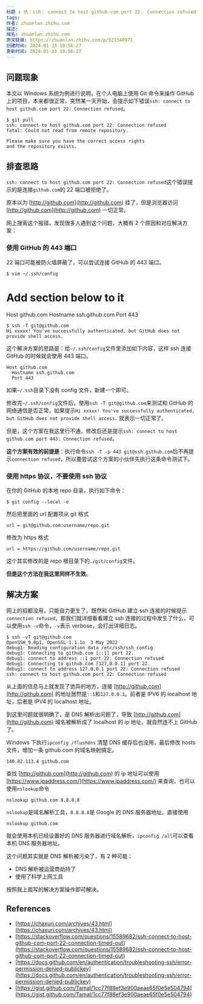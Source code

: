 ```yaml
---
标题 : 坑：ssh： connect to host github-com port 22： Connection refused
tags: 
作者: zhuanlan.zhihu.com
描述: 
域名: zhuanlan.zhihu.com
原文链接: https://zhuanlan.zhihu.com/p/521340971
创建时间: 2024-01-23 10:56:27
更新时间: 2024-01-23 10:56:27
---
```


## **问题现象**

本文以 Windows 系统为例进行说明，在个人电脑上使用 Git 命令来操作 GitHub 上的项目，本来都很正常，突然某一天开始，会提示如下错误`ssh: connect to host github.com port 22: Connection refused`。

```
$ git pull
ssh: connect to host github.com port 22: Connection refused
fatal: Could not read from remote repository.
​
Please make sure you have the correct access rights
and the repository exists.

```

## **排查思路**

`ssh: connect to host github.com port 22: Connection refused`这个错误提示的是连接`github.com`的 22 端口被拒绝了。

原本以为 [http://github.com](http://github.com) 挂了，但是浏览器访问 [http://github.com](http://github.com) 一切正常。

网上搜索这个报错，发现很多人遇到这个问题，大概有 2 个原因和对应解决方案：

### **使用 GitHub 的 443 端口**

22 端口可能被防火墙屏蔽了，可以尝试连接 GitHub 的 443 端口。

```
$ vim ~/.ssh/config
```
# Add section below to it
Host github.com
  Hostname ssh.github.com
  Port 443
```
$ ssh -T git@github.com
Hi xxxxx! You've successfully authenticated, but GitHub does not
provide shell access.

```

这个解决方案的思路是：给`~/.ssh/config`文件里添加如下内容，这样 ssh 连接 GitHub 的时候就会使用 443 端口。

```
Host github.com
  Hostname ssh.github.com
  Port 443

```

如果`~/.ssh`目录下没有 config 文件，新建一个即可。

修改完`~/.ssh/config`文件后，使用`ssh -T git@github.com`来测试和 GitHub 的网络通信是否正常，如果提示`Hi xxxxx! You've successfully authenticated, but GitHub does not provide shell access.` 就表示一切正常了。

但是，这个方案在我这里行不通，修改后还是提示`ssh: connect to host github.com port 443: Connection refused`。

**这个方案有效的前提是**：执行命令`ssh -T -p 443 git@ssh.github.com`后不再提示`connection refused`，所以要尝试这个方案的小伙伴先执行这条命令测试下。

### **使用 https 协议，不要使用 ssh 协议**

在你的 GitHub 的本地 repo 目录，执行如下命令：

```
$ git config --local -e

```

然后把里面的 url 配置项从 git 格式

```
url = git@github.com:username/repo.git

```

修改为 https 格式

```
url = https://github.com/username/repo.git

```

这个其实修改的是 repo 根目录下的`./git/config`文件。

**但是这个方法在我这里同样不生效**。

## **解决方案**

网上的招都没用，只能自力更生了。既然和 GitHub 建立 ssh 连接的时候提示`connection refused`，那我们就详细看看建立 ssh 连接的过程中发生了什么，可以使用`ssh -v`命令，`-v`表示 verbose，会打出详细日志。

```
$ ssh -vT git@github.com
OpenSSH_9.0p1, OpenSSL 1.1.1o  3 May 2022
debug1: Reading configuration data /etc/ssh/ssh_config
debug1: Connecting to github.com [::1] port 22.
debug1: connect to address ::1 port 22: Connection refused
debug1: Connecting to github.com [127.0.0.1] port 22.
debug1: connect to address 127.0.0.1 port 22: Connection refused
ssh: connect to host github.com port 22: Connection refused

```

从上面的信息马上就发现了诡异的地方，连接 [http://github.com](http://github.com) 的地址居然是`::1`和`127.0.0.1`。前者是 IPV6 的 localhost 地址，后者是 IPV4 的 localhost 地址。

到这里问题就很明确了，是 DNS 解析出问题了，导致 [http://github.com](http://github.com) 域名被解析成了 localhost 的 ip 地址，就自然连不上 GitHub 了。

Windows 下执行`ipconfig /flushdns` 清楚 DNS 缓存后也没用，最后修改 hosts 文件，增加一条 github.com 的域名映射搞定。

```
140.82.113.4 github.com

```

查找 [http://github.com](http://github.com) 的 ip 地址可以使用 [https://www.ipaddress.com/](https://www.ipaddress.com/) 来查询，也可以使用`nslookup`命令

```
nslookup github.com 8.8.8.8

```

`nslookup`是域名解析工具，`8.8.8.8`是 Google 的 DNS 服务器地址。直接使用

```
nslookup github.com

```

就会使用本机已经设置好的 DNS 服务器进行域名解析，`ipconfig /all`可以查看本机 DNS 服务器地址。

这个问题其实就是 DNS 解析被污染了，有 2 种可能：

*   DNS 解析被运营商劫持了
*   使用了科学上网工具

按照我上面写的解决方案操作即可解决。

## **References**

*   [https://chaxuri.com/archives/43.html](https://chaxuri.com/archives/43.html)
*   [https://stackoverflow.com/questions/15589682/ssh-connect-to-host-github-com-port-22-connection-timed-out](https://stackoverflow.com/questions/15589682/ssh-connect-to-host-github-com-port-22-connection-timed-out)
*   [https://docs.github.com/en/authentication/troubleshooting-ssh/error-permission-denied-publickey](https://docs.github.com/en/authentication/troubleshooting-ssh/error-permission-denied-publickey)
*   [https://gist.github.com/Tamal/1cc77f88ef3e900aeae65f0e5e504794](https://gist.github.com/Tamal/1cc77f88ef3e900aeae65f0e5e504794)